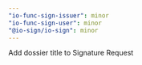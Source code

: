 ```yaml
---
"io-func-sign-issuer": minor
"io-func-sign-user": minor
"@io-sign/io-sign": minor
---
```


Add dossier title to Signature Request
